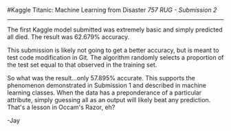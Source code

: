#Kaggle Titanic: Machine Learning from Disaster
*757 RUG - Submission 2*

-------

The first Kaggle model submitted was extremely basic and simply predicted all died. The result was 62.679% accuracy.

This submission is likely not going to get a better accuracy, but is meant to test code modification in Git. The algorithm randomly selects a proportion of the test set equal to that observed in the training set.

So what was the result...only 57.895% accurate.  This supports the phenomenon demonstrated in Submission 1 and described in machine learning classes. When the data has a preponderance of a particular attribute, simply guessing all as an output will likely beat any prediction. That's a lesson in Occam's Razor, eh?

-Jay